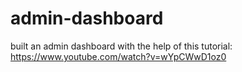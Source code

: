 # admin-dashboard
built an admin dashboard with the help of this tutorial: https://www.youtube.com/watch?v=wYpCWwD1oz0

